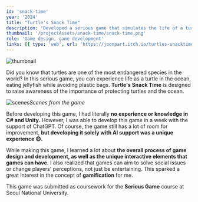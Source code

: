```yaml
---
id: 'snack-time'
year: '2024'
title: "Turtle's Snack Time"
description: 'Developed a serious game that simulates the life of a turtle in the ocean'
thumbnail: '/projectAssets/snack-time/snack-time.png'
role: 'Game design, game development'
links: [{ type: 'web', url: 'https://joonpart.itch.io/turtles-snacktime' }]
---
```


![thumbnail](/projectAssets/snack-time/snack-time.png)

Did you know that turtles are one of the most endangered species in the world? In this serious game, you can experience life as a turtle in the ocean, eating jellyfish while avoiding plastic bags. **Turtle's Snack Time** is designed to raise awareness of the importance of protecting turtles and the ocean.

![scenes](/projectAssets/snack-time/scenes.png)_Scenes from the game_

Before developing this game, I had literally **no experience or knowledge in C# and Unity.** However, I was able to develop this game in a week with the support of ChatGPT. Of course, the game still has a lot of room for improvement, **but developing it solely with AI support was a unique experience 😊.**

While making this game, I learned a lot about **the overall process of game design and development, as well as the unique interactive elements that games can have.** I also realized that games can aim to solve social issues or change players' perceptions, not just be entertaining. This sparked a great interest in the concept of **gamification** for me.

This game was submitted as coursework for the **Serious Game** course at Seoul National University.
